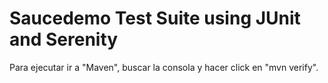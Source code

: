 # Saucedemo Test Suite using JUnit and Serenity

Para ejecutar ir a "Maven", buscar la consola y hacer click en "mvn verify". 

